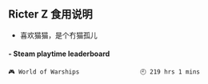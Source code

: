 ## Ricter Z 食用说明
- 喜欢猫猫，是个冇猫孤儿

<!-- steam-box start -->
#### - Steam playtime leaderboard
```text
🎮 World of Warships                 🕘 219 hrs 1 mins
```
<!-- Powered by https://github.com/YouEclipse/steam-box . -->
<!-- steam-box end -->
